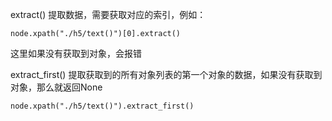 extract()
提取数据，需要获取对应的索引，例如：
```
node.xpath("./h5/text()")[0].extract()
```
这里如果没有获取到对象，会报错

extract_first()
提取获取到的所有对象列表的第一个对象的数据，如果没有获取到对象，那么就返回None
```
node.xpath("./h5/text()").extract_first()
```
